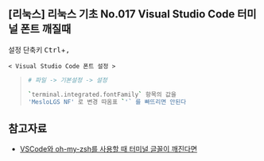 ## [리눅스] 리눅스 기초 No.017 Visual Studio Code 터미널 폰트 깨질때

설정 단축키 <kbd>Ctrl</kbd>+<kbd>,</kbd>

`< Visual Studio Code 폰트 설정 >`

> ```bash
> # 파일 -> 기본설정 -> 설정
>
> `terminal.integrated.fontFamily` 항목의 값을
> 'MesloLGS NF' 로 변경 따옴표 `'` 를 빠뜨리면 안된다
>
> ```

## 참고자료

- [VSCode와 oh-my-zsh를 사용할 때 터미널 글꼴이 깨진다면](https://gonigoni.kr/posts/vscode-oh-my-zsh/)
